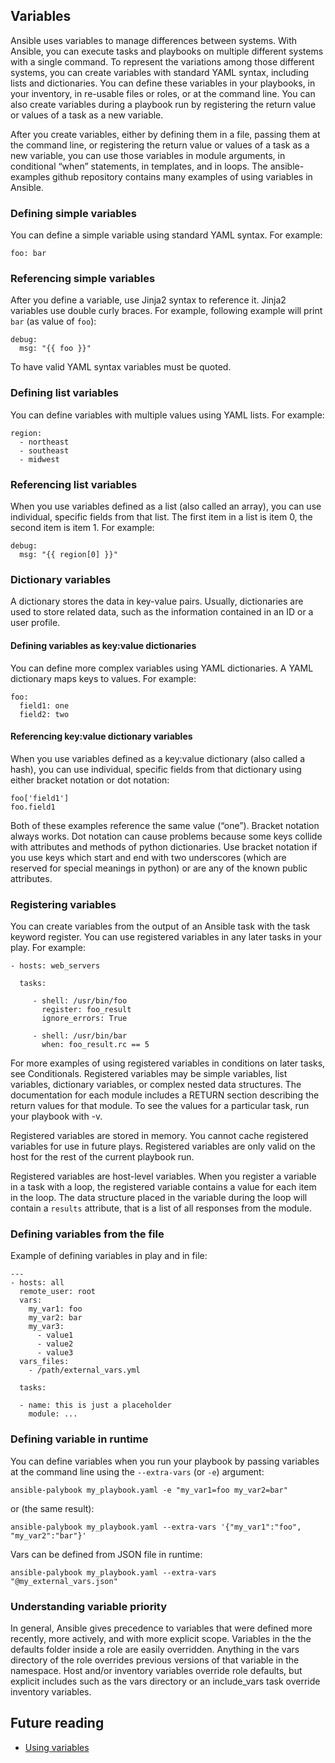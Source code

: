 ## Variables

Ansible uses variables to manage differences between systems. With Ansible, you can execute tasks and playbooks on multiple different systems with a single command. To represent the variations among those different systems, you can create variables with standard YAML syntax, including lists and dictionaries. You can define these variables in your playbooks, in your inventory, in re-usable files or roles, or at the command line. You can also create variables during a playbook run by registering the return value or values of a task as a new variable.

After you create variables, either by defining them in a file, passing them at the command line, or registering the return value or values of a task as a new variable, you can use those variables in module arguments, in conditional “when” statements, in templates, and in loops. The ansible-examples github repository contains many examples of using variables in Ansible.

### Defining simple variables

You can define a simple variable using standard YAML syntax. For example:

```
foo: bar
```
### Referencing simple variables
After you define a variable, use Jinja2 syntax to reference it. Jinja2 variables use double curly braces. For example, following example will print `bar` (as value of `foo`):

```
debug:
  msg: "{{ foo }}"
```

To have valid YAML syntax variables must be quoted.

### Defining list variables

You can define variables with multiple values using YAML lists. For example:

```
region:
  - northeast
  - southeast
  - midwest
```

### Referencing list variables

When you use variables defined as a list (also called an array), you can use individual, specific fields from that list. The first item in a list is item 0, the second item is item 1. For example:

```
debug:
  msg: "{{ region[0] }}"
```

### Dictionary variables

A dictionary stores the data in key-value pairs. Usually, dictionaries are used to store related data, such as the information contained in an ID or a user profile.

#### Defining variables as key:value dictionaries
You can define more complex variables using YAML dictionaries. A YAML dictionary maps keys to values. For example:

```
foo:
  field1: one
  field2: two
```

#### Referencing key:value dictionary variables

When you use variables defined as a key:value dictionary (also called a hash), you can use individual, specific fields from that dictionary using either bracket notation or dot notation:

```
foo['field1']
foo.field1
```

Both of these examples reference the same value (“one”). Bracket notation always works. Dot notation can cause problems because some keys collide with attributes and methods of python dictionaries. Use bracket notation if you use keys which start and end with two underscores (which are reserved for special meanings in python) or are any of the known public attributes.

### Registering variables

You can create variables from the output of an Ansible task with the task keyword register. You can use registered variables in any later tasks in your play. For example:

```
- hosts: web_servers

  tasks:

     - shell: /usr/bin/foo
       register: foo_result
       ignore_errors: True

     - shell: /usr/bin/bar
       when: foo_result.rc == 5
```

For more examples of using registered variables in conditions on later tasks, see Conditionals. Registered variables may be simple variables, list variables, dictionary variables, or complex nested data structures. The documentation for each module includes a RETURN section describing the return values for that module. To see the values for a particular task, run your playbook with -v.

Registered variables are stored in memory. You cannot cache registered variables for use in future plays. Registered variables are only valid on the host for the rest of the current playbook run.

Registered variables are host-level variables. When you register a variable in a task with a loop, the registered variable contains a value for each item in the loop. The data structure placed in the variable during the loop will contain a `results` attribute, that is a list of all responses from the module.

### Defining variables from the file

Example of defining variables in play and in file:

```
---
- hosts: all
  remote_user: root
  vars:
    my_var1: foo
    my_var2: bar
    my_var3:
      - value1
      - value2
      - value3
  vars_files:
    - /path/external_vars.yml

  tasks:

  - name: this is just a placeholder
    module: ...
```

### Defining variable in runtime

You can define variables when you run your playbook by passing variables at the command line using the `--extra-vars` (or `-e`) argument:

```
ansible-palybook my_playbook.yaml -e "my_var1=foo my_var2=bar"
```

or (the same result):

```
ansible-palybook my_playbook.yaml --extra-vars '{"my_var1":"foo", "my_var2":"bar"}'
```

Vars can be defined from JSON file in runtime:

```
ansible-palybook my_playbook.yaml --extra-vars "@my_external_vars.json"
```

### Understanding variable priority

In general, Ansible gives precedence to variables that were defined more recently, more actively, and with more explicit scope. Variables in the the defaults folder inside a role are easily overridden. Anything in the vars directory of the role overrides previous versions of that variable in the namespace. Host and/or inventory variables override role defaults, but explicit includes such as the vars directory or an include_vars task override inventory variables.

## Future reading

- [Using variables](https://docs.ansible.com/ansible/latest/user_guide/playbooks_variables.html)

